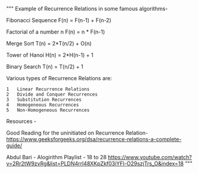 """
Example of Recurrence Relations in some famous algorithms-

Fibonacci Sequence
F(n) = F(n-1) + F(n-2)

Factorial of a number n
F(n) = n * F(n-1)

Merge Sort
T(n) = 2*T(n/2) + O(n)

Tower of Hanoi
H(n) = 2*H(n-1) + 1

Binary Search
T(n) = T(n/2) + 1


Various types of Recurrence Relations are:

    1	Linear Recurrence Relations
    2	Divide and Conquer Recurrences
    3	Substitution Recurrences
    4	Homogeneous Recurrences
    5	Non-Homogeneous Recurrences

Resources -

Good Reading for the uninitiated on Recurrence Relation-
https://www.geeksforgeeks.org/dsa/recurrence-relations-a-complete-guide/

Abdul Bari - Alogirithm Playlist - 18 to 28
https://www.youtube.com/watch?v=2Rr2tW9zvRg&list=PLDN4rrl48XKpZkf03iYFl-O29szjTrs_O&index=18
"""